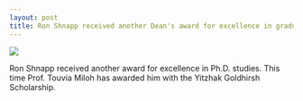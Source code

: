 ```yaml
---
layout: post
title: Ron Shnapp received another Dean's award for excellence in graduate studies
---
```



<img src="{{ site.baseurl }}/images/ron_scholarship2.png" class="fit image">

Ron Shnapp received another award for excellence in Ph.D. studies. This time Prof. Touvia Miloh
has awarded him with the Yitzhak Goldhirsh Scholarship. 